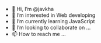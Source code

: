 - 👋 Hi, I’m @javkha
- 👀 I’m interested in Web developing
- 🌱 I’m currently learning JavaScript
- 💞️ I’m looking to collaborate on ...
- 📫 How to reach me ...

<!---
javkha/javkha is a ✨ special ✨ repository because its `README.md` (this file) appears on your GitHub profile.
You can click the Preview link to take a look at your changes.
--->
